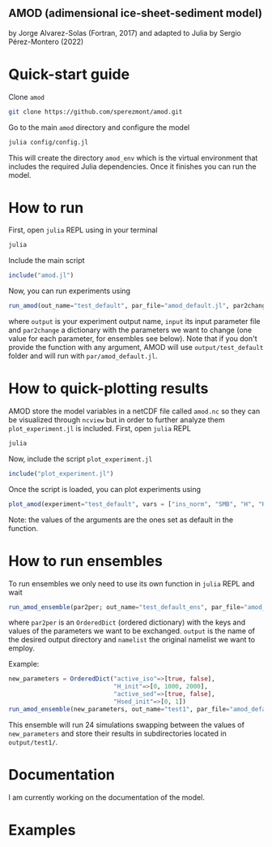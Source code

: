 ## AMOD (adimensional ice-sheet-sediment model)
by Jorge Alvarez-Solas (Fortran, 2017) and adapted to Julia by Sergio Pérez-Montero (2022)


# Quick-start guide
Clone `amod`
```bash
git clone https://github.com/sperezmont/amod.git
```
Go to the main `amod` directory and configure the model
```bash
julia config/config.jl
```
This will create the directory `amod_env` which is the virtual environment that includes the required Julia dependencies. Once it finishes you can run the model.

# How to run
First, open `julia` REPL using in your terminal
```bash
julia
```
Include the main script
```julia
include("amod.jl")
```
Now, you can run experiments using
```julia
run_amod(out_name="test_default", par_file="amod_default.jl", par2change=[])
```
where `output` is your experiment output name, `input` its input parameter file and `par2change` a dictionary with the parameters we want to change (one value for each parameter, for ensembles see below). Note that if you don't provide the function with any argument, AMOD will use `output/test_default` folder and will run with `par/amod_default.jl`.

# How to quick-plotting results
AMOD store the model variables in a netCDF file called `amod.nc` so they can be visualized through `ncview` but in order to further analyze them `plot_experiment.jl` is included. First, open `julia` REPL
```bash
julia 
```
Now, include the script `plot_experiment.jl`
```julia
include("plot_experiment.jl")
```
Once the script is loaded, you can plot experiments using
```julia
plot_amod(experiment="test_default", vars = ["ins_norm", "SMB", "H", "Hsed"])
```
Note: the values of the arguments are the ones set as default in the function.

# How to run ensembles
To run ensembles we only need to use its own function in `julia` REPL and wait
```julia
run_amod_ensemble(par2per; out_name="test_default_ens", par_file="amod_default.jl")
```
where `par2per` is an `OrderedDict` (ordered dictionary) with the keys and values of the parameters we want to be exchanged. `output` is the name of the desired output directory and `namelist` the original namelist we want to employ. 

Example:
```julia
new_parameters = OrderedDict("active_iso"=>[true, false],
                             "H_init"=>[0, 1000, 2000],
                             "active_sed"=>[true, false],
                             "Hsed_init"=>[0, 1])
run_amod_ensemble(new_parameters, out_name="test1", par_file="amod_default.jl")
```
This ensemble will run 24 simulations swapping between the values of `new_parameters` and store their results in subdirectories located in `output/test1/`.

# Documentation
I am currently working on the documentation of the model.

# Examples
